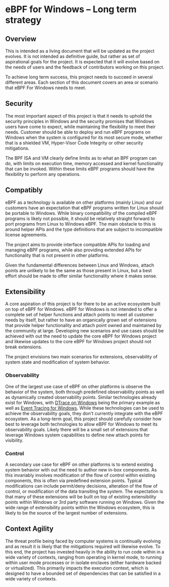 # eBPF for Windows – Long term strategy

## Overview

This is intended as a living document that will be updated as the project
evolves. It is not intended as definitive guide, but rather as set of
aspirational goals for the project. It is expected that it will evolve based on
the needs of users and the feedback of contributors working on this project.

To achieve long term success, this project needs to succeed in several
different areas. Each section of this document covers an area or scenario that
eBPF For Windows needs to meet.

## Security

The most important aspect of this project is that it needs to uphold the security
principles in Windows and the security promises that Windows users have come
to expect, while maintaining the flexibility to meet their needs.
Customer should be able to deploy and run eBPF programs on Windows when the
system is configured for its most secure mode, whether that is a shielded VM,
Hyper-Visor Code Integrity or other security mitigations.

The BPF ISA and VM clearly define limits as to what an BPF program can do, with
limits on execution time, memory accessed and kernel functionality that can be
invoked. Within these limits eBPF programs should have the flexibility to
perform any operations.

## Compatibly

eBPF as a technology is available on other platforms (mainly Linux) and our
customers have an expectation that eBPF programs written for Linux should be
portable to Windows. While binary compatibility of the compiled eBPF programs is
likely not possible, it should be relatively straight forward to port programs
from Linux to Windows eBPF. The main obstacle to this is around helper APIs and
the type definitions that are subject to incompatible license agreements.

The project aims to provide interface compatible APIs for loading and managing
eBPF programs, while also providing extended APIs for functionality that is not
present in other platforms.

Given the fundamental differences between Linux and Windows, attach points are
unlikely to be the same as those present in Linux, but a best effort should be
made to offer similar functionality where it makes sense.

## Extensibility

A core aspiration of this project is for there to be an active ecosystem built
on top of eBPF for Windows. eBPF for Windows is not intended to offer a complete
set of helper functions and attach points to meet all customer needs by itself,
but rather to have an organically grown set of extensions that provide helper
functionality and attach point owned and maintained by the community at large.
Developing new scenarios and use cases should be achieved with out the need to
update the core eBPF for Windows project and likewise updates to the core eBPF
for Windows project should not break extensions.

The project envisions two main scenarios for extensions, observability of system
state and modification of system behavior.

### Observability

One of the largest use case of eBPF on other platforms is observe the behavior
of the system, both through predefined observability points as well as
dynamically created observability points. Similar technologies already exist for
Windows, with [DTrace on Windows](https://docs.microsoft.com/en-us/windows-hardware/drivers/devtest/dtrace)
being the primary example as well as
[Event Tracing for Windows](https://docs.microsoft.com/en-us/windows/win32/etw/event-tracing-portal).
While these technologies can be used to achieve the observability goals, they
don't currently integrate with the eBPF ecosystem. As a long-term goal, this
project should carefully consider how best to leverage both technologies to
allow eBPF for Windows to meet its observability goals. Likely there will be a
small set of extensions that leverage Windows system capabilities to define new
attach points for visibility.

### Control

A secondary use case for eBPF on other platforms is to extend existing system
behavior with out the need to author new in-box components. As this invariably
involves modification of the flow of control within existing components, this is
often via predefined extension points. Typical modifications can include
permit/deny decisions, alteration of the flow of control, or modification of the
data transiting the system. The expectation is that many of these extensions
will be built on top of existing extensibility points within Windows or 3rd
party software running on Windows. Given the wide range of extensibility points
within the Windows ecosystem, this is likely to be the source of the largest
number of extensions.

## Context Agility

The threat profile being faced by computer systems is continually evolving and
as result it is likely that the mitigations required will likewise evolve. To
this end, the project has invested heavily in the ability to run code within in
a wide variety of contexts, ranging from operating in kernel mode, to running
within user mode processes or in isolate enclaves (either hardware backed or
virtualized). This primarily impacts the execution context, which is designed to
have a bounded set of dependencies that can be satisfied in a wide variety of
contexts.
